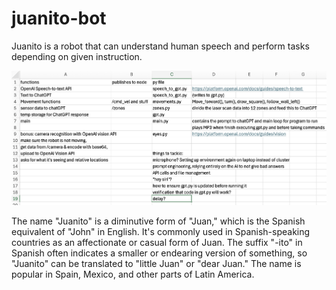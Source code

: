 # juanito-bot
Juanito is a robot that can understand human speech and perform tasks depending on given instruction.

![image](idea.png)

The name "Juanito" is a diminutive form of "Juan," which is the Spanish equivalent of "John" in English. It's commonly used in Spanish-speaking countries as an affectionate or casual form of Juan. The suffix "-ito" in Spanish often indicates a smaller or endearing version of something, so "Juanito" can be translated to "little Juan" or "dear Juan." The name is popular in Spain, Mexico, and other parts of Latin America.
